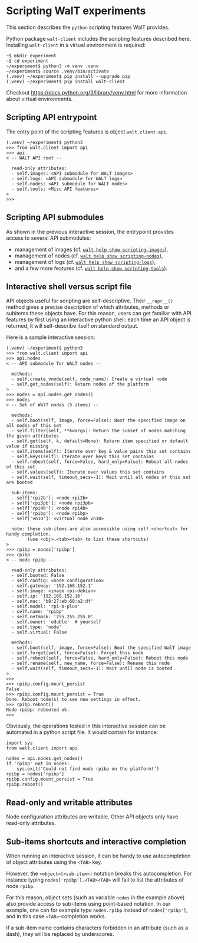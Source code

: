 # Scripting WalT experiments

This section describes the `python` scripting features WalT provides.

Python package `walt-client` includes the scripting features described here.
Installing `walt-client` in a virtual environment is required:

```
~$ mkdir experiment
~$ cd experiment
~/experiment$ python3 -m venv .venv
~/experiment$ source .venv/bin/activate
(.venv) ~/experiment$ pip install --upgrade pip
(.venv) ~/experiment$ pip install walt-client
```

Checkout https://docs.python.org/3/library/venv.html for more information
about virtual environments.


## Scripting API entrypoint

The entry point of the scripting features is object `walt.client.api`.

```
(.venv) ~/experiment$ python3
>>> from walt.client import api
>>> api
< -- WALT API root --

  read-only attributes:
  - self.images: <API submodule for WALT images>
  - self.logs: <API submodule for WALT logs>
  - self.nodes: <API submodule for WALT nodes>
  - self.tools: <Misc API features>
>
>>>
```

## Scripting API submodules

As shown in the previous interactive session, the entrypoint provides access to several API submodules:
- management of images (cf. [`walt help show scripting-images`](scripting-images.md)),
- management of nodes (cf. [`walt help show scripting-nodes`](scripting-nodes.md)),
- management of logs (cf. [`walt help show scripting-logs`](scripting-logs.md)),
- and a few more features (cf. [`walt help show scripting-tools`](scripting-tools.md)).


## Interactive shell versus script file

API objects useful for scripting are self-descriptive.
Their `__repr__()` method gives a precise description of which attributes, methods or subitems these objects have.
For this reason, users can get familiar with API features by first using an interactive python shell:
each time an API object is returned, it will self-describe itself on standard output.

Here is a sample interactive session:

```
(.venv) ~/experiment$ python3
>>> from walt.client import api
>>> api.nodes
< -- API submodule for WALT nodes --

  methods:
  - self.create_vnode(self, node_name): Create a virtual node
  - self.get_nodes(self): Return nodes of the platform
>
>>> nodes = api.nodes.get_nodes()
>>> nodes
< -- Set of WalT nodes (5 items) --

  methods:
  - self.boot(self, image, force=False): Boot the specified image on all nodes of this set
  - self.filter(self, **kwargs): Return the subset of nodes matching the given attributes
  - self.get(self, k, default=None): Return item specified or default value if missing
  - self.items(self): Iterate over key & value pairs this set contains
  - self.keys(self): Iterate over keys this set contains
  - self.reboot(self, force=False, hard_only=False): Reboot all nodes of this set
  - self.values(self): Iterate over values this set contains
  - self.wait(self, timeout_secs=-1): Wait until all nodes of this set are booted

  sub-items:
  - self['rpi2b']: <node rpi2b>
  - self['rpi3pb']: <node rpi3pb>
  - self['rpi4b']: <node rpi4b>
  - self['rpibp']: <node rpibp>
  - self['vn10']: <virtual node vn10>

  note: these sub-items are also accessible using self.<shortcut> for handy completion.
        (use <obj>.<tab><tab> to list these shortcuts)
>
>>> rpibp = nodes['rpibp']
>>> rpibp
< -- node rpibp --

  read-only attributes:
  - self.booted: False
  - self.config: <node configuration>
  - self.gateway: '192.168.152.1'
  - self.image: <image rpi-debian>
  - self.ip: '192.168.152.16'
  - self.mac: 'b8:27:eb:68:a2:df'
  - self.model: 'rpi-b-plus'
  - self.name: 'rpibp'
  - self.netmask: '255.255.255.0'
  - self.owner: 'eduble'  # yourself
  - self.type: 'node'
  - self.virtual: False

  methods:
  - self.boot(self, image, force=False): Boot the specified WalT image
  - self.forget(self, force=False): Forget this node
  - self.reboot(self, force=False, hard_only=False): Reboot this node
  - self.rename(self, new_name, force=False): Rename this node
  - self.wait(self, timeout_secs=-1): Wait until node is booted
>
>>>
>>> rpibp.config.mount_persist
False
>>> rpibp.config.mount_persist = True
Done. Reboot node(s) to see new settings in effect.
>>> rpibp.reboot()
Node rpibp: rebooted ok.
>>>
```

Obviously, the operations tested in this interactive session can be automated in a python script file.
It would contain for instance:

```
import sys
from walt.client import api

nodes = api.nodes.get_nodes()
if 'rpibp' not in nodes:
    sys.exit('Could not find node rpibp on the platform!')
rpibp = nodes['rpibp']
rpibp.config.mount_persist = True
rpibp.reboot()
```


## Read-only and writable attributes

Node configuration attributes are writable. Other API objects only have read-only attributes.


## Sub-items shortcuts and interactive completion

When running an interactive session, it can be handy to use autocompletion of object attributes using the `<TAB>` key.

However, the `<object>[<sub-item>]` notation breaks this autocompletion.
For instance typing `nodes['rpibp'].<TAB><TAB>` will fail to list the attributes of node `rpibp`.

For this reason, object sets (such as variable `nodes` in the example above) also provide access to sub-items using point-based notation.
In our example, one can for example type `nodes.rpibp` instead of `nodes['rpibp']`, and in this case `<TAB>`-completion works.

If a sub-item name contains characters forbidden in an attribute (such as a dash), they will be replaced by underscores.

